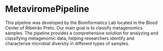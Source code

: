# MetaviromePipeline
This pipeline was developed by the Bioinformatics Lab located in the Blood Center of Ribeirão Preto. Our main goal is to classify metagenomics samples. The pipeline provides a comprehensive solution for analyzing and classifying metagenomic data, helping researchers identify and characterize microbial diversity in different types of samples.
